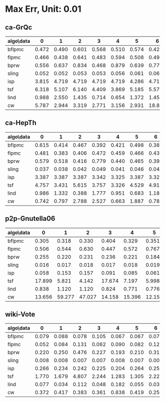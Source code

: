 # Max Err, Unit: 0.01

## ca-GrQc

algo\data | 0 | 1 | 2 | 3 | 4 | 5 | 6 | 7 | 8 | 9
--- | --- | --- | --- | --- | --- | --- | --- | --- | --- | ---
bflpmc | 0.472 | 0.490 | 0.601 | 0.568 | 0.510 | 0.574 | 0.421 | 0.437 | 0.542 | 0.565
flpmc | 0.466 | 0.438 | 0.641 | 0.483 | 0.594 | 0.508 | 0.491 | 0.500 | 0.524 | 0.445
bprw | 0.556 | 0.637 | 0.834 | 0.468 | 0.879 | 0.639 | 0.774 | 0.513 | 0.486 | 0.496
sling | 0.052 | 0.052 | 0.053 | 0.053 | 0.056 | 0.061 | 0.062 | 0.056 | 0.058 | 0.059
isp | 3.815 | 4.719 | 4.719 | 4.719 | 4.719 | 4.286 | 4.719 | 4.286 | 3.757 | 4.719
tsf | 6.318 | 5.107 | 6.140 | 4.409 | 3.869 | 5.185 | 5.575 | 6.844 | 4.312 | 3.308
lind | 0.988 | 2.550 | 1.435 | 0.714 | 0.654 | 1.372 | 1.458 | 1.409 | 0.988 | 1.618
cw | 5.787 | 2.944 | 3.319 | 2.771 | 3.156 | 2.931 | 18.843 | 18.570 | 18.337 | 19.656

## ca-HepTh

algo\data | 0 | 1 | 2 | 3 | 4 | 5 | 6 | 7 | 8 | 9
--- | --- | --- | --- | --- | --- | --- | --- | --- | --- | ---
bflpmc | 0.615 | 0.414 | 0.467 | 0.392 | 0.421 | 0.498 | 0.383 | 0.447 | 0.514 | 0.453
flpmc | 0.481 | 0.383 | 0.406 | 0.472 | 0.459 | 0.466 | 0.431 | 0.452 | 0.369 | 0.381
bprw | 0.579 | 0.518 | 0.416 | 0.779 | 0.440 | 0.465 | 0.397 | 0.355 | 0.448 | 0.486
sling | 0.037 | 0.038 | 0.042 | 0.049 | 0.041 | 0.046 | 0.040 | 0.039 | 0.049 | 0.030
isp | 3.387 | 3.387 | 3.387 | 3.342 | 3.325 | 3.387 | 3.325 | 3.325 | 3.387 | 3.325
tsf | 4.757 | 3.431 | 5.615 | 3.757 | 3.326 | 4.529 | 4.917 | 3.923 | 5.193 | 3.611
lind | 0.986 | 1.332 | 0.388 | 1.777 | 0.951 | 0.683 | 1.182 | 1.132 | 0.859 | 0.477
cw | 0.742 | 0.797 | 2.788 | 2.527 | 0.663 | 1.887 | 0.783 | 0.802 | 2.192 | 3.140

## p2p-Gnutella06

algo\data | 0 | 1 | 2 | 3 | 4 | 5 | 6 | 7 | 8 | 9
--- | --- | --- | --- | --- | --- | --- | --- | --- | --- | ---
bflpmc | 0.305 | 0.318 | 0.330 | 0.404 | 0.329 | 0.351 | 0.320 | 0.534 | 0.311 | 0.411
flpmc | 0.506 | 0.544 | 0.630 | 0.447 | 0.572 | 0.767 | 0.531 | 0.478 | 0.617 | 0.405
bprw | 0.255 | 0.220 | 0.231 | 0.236 | 0.221 | 0.184 | 0.294 | 0.522 | 0.221 | 0.245
sling | 0.016 | 0.017 | 0.018 | 0.017 | 0.018 | 0.019 | 0.016 | 0.018 | 0.017 | 0.016
isp | 0.058 | 0.153 | 0.157 | 0.091 | 0.085 | 0.061 | 0.096 | 0.075 | 0.125 | 0.072
tsf | 17.899 | 5.821 | 4.142 | 17.674 | 7.197 | 5.998 | 7.836 | 5.578 | 9.151 | 5.986
lind | 0.838 | 1.120 | 1.120 | 0.824 | 0.771 | 0.776 | 0.826 | 0.896 | 0.560 | 1.099
cw | 13.656 | 59.277 | 47.027 | 14.158 | 15.396 | 12.152 | 17.646 | 14.585 | 16.062 | 23.644

## wiki-Vote

algo\data | 0 | 1 | 2 | 3 | 4 | 5 | 6 | 7 | 8 | 9
--- | --- | --- | --- | --- | --- | --- | --- | --- | --- | ---
bflpmc | 0.079 | 0.088 | 0.078 | 0.105 | 0.067 | 0.067 | 0.077 | 0.062 | 0.071 | 0.068
flpmc | 0.052 | 0.084 | 0.131 | 0.062 | 0.090 | 0.082 | 0.121 | 0.081 | 0.070 | 0.087
bprw | 0.220 | 0.250 | 0.476 | 0.227 | 0.193 | 0.210 | 0.319 | 0.269 | 0.235 | 0.378
sling | 0.008 | 0.008 | 0.007 | 0.007 | 0.008 | 0.007 | 0.006 | 0.008 | 0.007 | 0.006
isp | 0.266 | 0.234 | 0.242 | 0.225 | 0.204 | 0.264 | 0.255 | 0.210 | 0.276 | 0.222
tsf | 1.770 | 1.679 | 4.807 | 2.244 | 1.283 | 1.305 | 2.229 | 2.245 | 1.202 | 3.403
lind | 0.077 | 0.034 | 0.112 | 0.048 | 0.182 | 0.055 | 0.035 | 0.035 | 0.056 | 0.061
cw | 0.372 | 0.417 | 0.383 | 0.361 | 0.838 | 0.419 | 0.252 | 0.221 | 0.353 | 0.406


